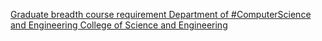 [Graduate breadth course requirement   Department of #ComputerScience and Engineering   College of Science and Engineering](https://qi.tc/qi/114082)